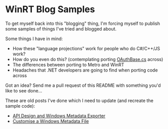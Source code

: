 WinRT Blog Samples
=================

To get myself back into this "blogging" thing, I'm forcing myself to publish some samples of things I've tried and blogged about.

Some things I have in mind:

 - How these "language projections" work for people who do C#/C++/JS work?
 - How do you even do this? (contemplating porting [OAuthBase.cs](http://oauth.googlecode.com/svn/code/csharp/OAuthBase.cs) across)
 - The differences between porting to Metro and WinRT
 - Headaches that .NET developers are going to find when porting code across

Got an idea? Send me a pull request of this README with something you'd like to see done...

These are old posts I've done which I need to update (and recreate the sample code):

 - [API Design and Windows Metadata Exporter](http://brendanforster.com/build/migration-tips-and-tricks.html)
 - [Customise a Windows Metadata File](http://brendanforster.com/build/customise-a-winmd-file.html)